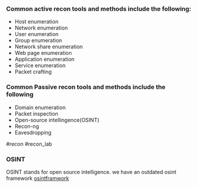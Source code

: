### Common active recon tools and methods include the following:
- Host enumeration 
- Network enumeration
- User enumeration
- Group enumeration
- Network share enumeration
- Web page enumeration
- Application enumeration
- Service enumeration
- Packet crafting

### Common Passive recon tools and methods include the following
- Domain enumeration
- Packet inspection
- Open-source intellingence(OSINT)
- Recon-ng
- Eavesdropping

#recon #recon_lab

### OSINT

OSINT stands for open source intelligence. we have an outdated osint framework [osintframwork](https://osintframework.com)  